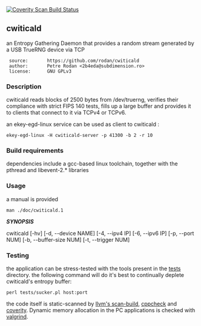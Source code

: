 
<a href="https://scan.coverity.com/projects/rodan-cwiticald">
  <img alt="Coverity Scan Build Status"
       src="https://scan.coverity.com/projects/23941/badge.svg"/>
</a>

## cwiticald

an Entropy Gathering Daemon that provides a random stream generated by a USB TrueRNG device via TCP

```
 source:       https://github.com/rodan/cwiticald
 author:       Petre Rodan <2b4eda@subdimension.ro>
 license:      GNU GPLv3
```

### Description

cwiticald reads blocks of 2500 bytes from /dev/truerng, verifies their compliance with strict FIPS 140 tests, fills up a large buffer and provides it to clients that connect to it via TCPv4 or TCPv6.

an ekey-egd-linux service can be used as client to cwiticald :

```
ekey-egd-linux -H cwiticald-server -p 41300 -b 2 -r 10
```

### Build requirements

dependencies include a gcc-based linux toolchain, together with the pthread and libevent-2.* libraries

### Usage

a manual is provided
```
man ./doc/cwiticald.1
```

***SYNOPSIS***

cwiticald [-hv] [-d, --device NAME] [-4, --ipv4 IP] [-6, --ipv6 IP]
[-p, --port NUM] [-b, --buffer-size NUM] [-t, --trigger NUM]


### Testing

the application can be stress-tested with the tools present in the [tests](./tests) directory. the following command will do it's best to continually deplete cwiticald's entropy buffer:

```
perl tests/sucker.pl host:port
```

the code itself is static-scanned by [llvm's scan-build](https://clang-analyzer.llvm.org/), [cppcheck](http://cppcheck.net/) and [coverity](https://scan.coverity.com/projects/rodan-cwiticald?tab=overview). Dynamic memory allocation in the PC applications is checked with [valgrind](https://valgrind.org/).



